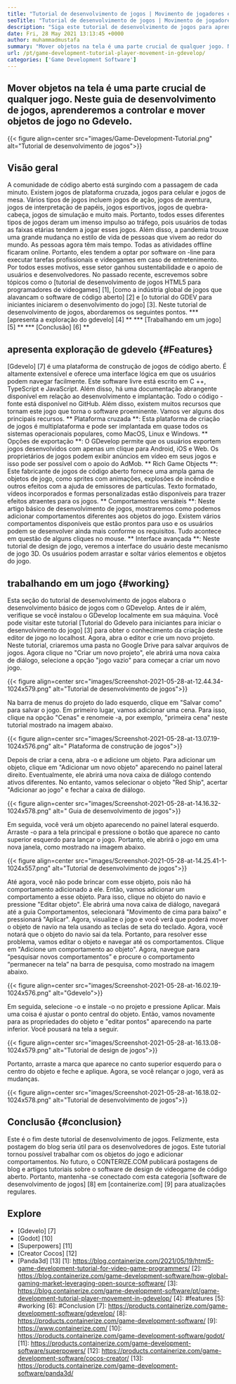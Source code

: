 ```yaml
---
title: "Tutorial de desenvolvimento de jogos | Movimento de jogadores em gdevelo" 
seoTitle: "Tutorial de desenvolvimento de jogos | Movimento de jogadores em gdevelo" 
description: "Siga este tutorial de desenvolvimento de jogos para aprender sobre as funções básicas do jogo. O GDevelop é um software de criação de jogos gratuito para construir e publicar jogos." 
date: Fri, 28 May 2021 13:13:45 +0000
author: muhammadmustafa
summary: "Mover objetos na tela é uma parte crucial de qualquer jogo. Neste guia de desenvolvimento de jogos, aprenderemos a controlar e mover objetos de jogo no Gdevelo." 
url: /pt/game-development-tutorial-player-movement-in-gdevelop/
categories: ['Game Development Software']
---
```


## Mover objetos na tela é uma parte crucial de qualquer jogo. Neste guia de desenvolvimento de jogos, aprenderemos a controlar e mover objetos de jogo no Gdevelo.

{{< figure align=center src="images/Game-Development-Tutorial.png" alt="Tutorial de desenvolvimento de jogos">}}


## **Visão geral**
A comunidade de código aberto está surgindo com a passagem de cada minuto. Existem jogos de plataforma cruzada, jogos para celular e jogos de mesa. Vários tipos de jogos incluem jogos de ação, jogos de aventura, jogos de interpretação de papéis, jogos esportivos, jogos de quebra-cabeça, jogos de simulação e muito mais. Portanto, todos esses diferentes tipos de jogos deram um imenso impulso ao tráfego, pois usuários de todas as faixas etárias tendem a jogar esses jogos.
Além disso, a pandemia trouxe uma grande mudança no estilo de vida de pessoas que vivem ao redor do mundo. As pessoas agora têm mais tempo. Todas as atividades offline ficaram online. Portanto, eles tendem a optar por software on -line para executar tarefas profissionais e videogames em caso de entretenimento. Por todos esses motivos, esse setor ganhou sustentabilidade e o apoio de usuários e desenvolvedores. No passado recente, escrevemos sobre tópicos como o [tutorial de desenvolvimento de jogos HTML5 para programadores de videogames] [1], [como a indústria global de jogos que alavancam o software de código aberto] [2] e [o tutorial do GDEV para iniciantes iniciarem o desenvolvimento do jogo] [3]. Neste tutorial de desenvolvimento de jogos, abordaremos os seguintes pontos.
  *** [apresenta a exploração do gdevelo] [4] **
  *** [Trabalhando em um jogo] [5] **
  *** [Conclusão] [6] **

## apresenta exploração de gdevelo {#Features}
[Gdevelo] [7] é uma plataforma de construção de jogos de código aberto. É altamente extensível e oferece uma interface lógica em que os usuários podem navegar facilmente. Este software livre está escrito em C ++, TypeScript e JavaScript. Além disso, há uma documentação abrangente disponível em relação ao desenvolvimento e implantação. Todo o código -fonte está disponível no GitHub. Além disso, existem muitos recursos que tornam este jogo que torna o software proeminente. Vamos ver alguns dos principais recursos.
** Plataforma cruzada **: Esta plataforma de criação de jogos é multiplataforma e pode ser implantada em quase todos os sistemas operacionais populares, como MacOS, Linux e Windows.
** Opções de exportação **: O GDevelop permite que os usuários exportem jogos desenvolvidos com apenas um clique para Android, iOS e Web. Os proprietários de jogos podem exibir anúncios em vídeo em seus jogos e isso pode ser possível com o apoio do AdMob.
** Rich Game Objects **: Este fabricante de jogos de código aberto fornece uma ampla gama de objetos de jogo, como sprites com animações, explosões de incêndio e outros efeitos com a ajuda de emissores de partículas. Texto formatado, vídeos incorporados e formas personalizadas estão disponíveis para trazer efeitos atraentes para os jogos.
** Comportamentos versáteis **: Neste artigo básico de desenvolvimento de jogos, mostraremos como podemos adicionar comportamentos diferentes aos objetos do jogo. Existem vários comportamentos disponíveis que estão prontos para uso e os usuários podem se desenvolver ainda mais conforme os requisitos. Tudo acontece em questão de alguns cliques no mouse.
** Interface avançada **: Neste tutorial de design de jogo, veremos a interface do usuário deste mecanismo de jogo 3D. Os usuários podem arrastar e soltar vários elementos e objetos do jogo.

## trabalhando em um jogo {#working}
Esta seção do tutorial de desenvolvimento de jogos elabora o desenvolvimento básico de jogos com o GDevelop. Antes de ir além, verifique se você instalou o GDevelop localmente em sua máquina.
Você pode visitar este tutorial [Tutorial do Gdevelo para iniciantes para iniciar o desenvolvimento do jogo] [3] para obter o conhecimento da criação deste editor de jogo no localhost.
Agora, abra o editor e crie um novo projeto. Neste tutorial, criaremos uma pasta no Google Drive para salvar arquivos de jogos. Agora clique no "Criar um novo projeto", ele abrirá uma nova caixa de diálogo, selecione a opção "jogo vazio" para começar a criar um novo jogo.

{{< figure align=center src="images/Screenshot-2021-05-28-at-12.44.34-1024x579.png" alt="Tutorial de desenvolvimento de jogos">}}

Na barra de menus do projeto do lado esquerdo, clique em "Salvar como" para salvar o jogo.
Em primeiro lugar, vamos adicionar uma cena. Para isso, clique na opção "Cenas" e renomeie -a, por exemplo, "primeira cena" neste tutorial mostrado na imagem abaixo.

{{< figure align=center src="images/Screenshot-2021-05-28-at-13.07.19-1024x576.png" alt=" Plataforma de construção de jogos">}}

Depois de criar a cena, abra -o e adicione um objeto. Para adicionar um objeto, clique em "Adicionar um novo objeto" aparecendo no painel lateral direito. Eventualmente, ele abrirá uma nova caixa de diálogo contendo ativos diferentes. No entanto, vamos selecionar o objeto "Red Ship", acertar "Adicionar ao jogo" e fechar a caixa de diálogo.

{{< figure align=center src="images/Screenshot-2021-05-28-at-14.16.32-1024x578.png" alt=" Guia de desenvolvimento de jogos">}}

Em seguida, você verá um objeto aparecendo no painel lateral esquerdo. Arraste -o para a tela principal e pressione o botão que aparece no canto superior esquerdo para lançar o jogo. Portanto, ele abrirá o jogo em uma nova janela, como mostrado na imagem abaixo.

{{< figure align=center src="images/Screenshot-2021-05-28-at-14.25.41-1-1024x557.png" alt="Tutorial de desenvolvimento de jogos">}}

Até agora, você não pode brincar com esse objeto, pois não há comportamento adicionado a ele. Então, vamos adicionar um comportamento a esse objeto. Para isso, clique no objeto do navio e pressione "Editar objeto". Ele abrirá uma nova caixa de diálogo, navegará até a guia Comportamentos, selecionará "Movimento de cima para baixo" e pressionará "Aplicar". Agora, visualize o jogo e você verá que poderá mover o objeto de navio na tela usando as teclas de seta do teclado. Agora, você notará que o objeto do navio sai da tela. Portanto, para resolver esse problema, vamos editar o objeto e navegar até os comportamentos. Clique em "Adicione um comportamento ao objeto". Agora, navegue para “pesquisar novos comportamentos” e procure o comportamento “permanecer na tela” na barra de pesquisa, como mostrado na imagem abaixo.

{{< figure align=center src="images/Screenshot-2021-05-28-at-16.02.19-1024x576.png" alt="Gdevelo">}}

Em seguida, selecione -o e instale -o no projeto e pressione Aplicar. Mais uma coisa é ajustar o ponto central do objeto. Então, vamos novamente para as propriedades do objeto e "editar pontos" aparecendo na parte inferior. Você pousará na tela a seguir.

{{< figure align=center src="images/Screenshot-2021-05-28-at-16.13.08-1024x579.png" alt="Tutorial de design de jogos">}}

Portanto, arraste a marca que aparece no canto superior esquerdo para o centro do objeto e feche e aplique. Agora, se você relançar o jogo, verá as mudanças.

{{< figure align=center src="images/Screenshot-2021-05-28-at-16.18.02-1024x578.png" alt="Tutorial de desenvolvimento de jogos">}}


## Conclusão {#conclusion}
Este é o fim deste tutorial de desenvolvimento de jogos. Felizmente, esta postagem do blog seria útil para os desenvolvedores de jogos. Este tutorial tornou possível trabalhar com os objetos do jogo e adicionar comportamentos. No futuro, o CONTERIZE.COM publicará postagens de blog e artigos tutoriais sobre o software de design de videogame de código aberto. Portanto, mantenha -se conectado com esta categoria [software de desenvolvimento de jogos] [8] em [containerize.com] [9] para atualizações regulares.

## Explore
  * [Gdevelo] [7]
  * [Godot] [10]
  * [Superpowers] [11]
  * [Creator Cocos] [12]
  * [Panda3d] [13]
[1]: https://blog.containerize.com/2021/05/19/html5-game-development-tutorial-for-video-game-programmers/
[2]: https://blog.containerize.com/game-development-software/how-global-gaming-market-leveraging-open-source-software/
[3]: https://blog.containerize.com/game-development-software/pt/game-development-tutorial-player-movement-in-gdevelop/
[4]: #features
[5]: #working
[6]: #Conclusion
[7]: https://products.containerize.com/game-development-software/gdevelop/
[8]: https://products.containerize.com/game-development-software/
[9]: https://www.containerize.com/
[10]: https://products.containerize.com/game-development-software/godot/
[11]: https://products.containerize.com/game-development-software/superpowers/
[12]: https://products.containerize.com/game-development-software/cocos-creator/
[13]: https://products.containerize.com/game-development-software/panda3d/

